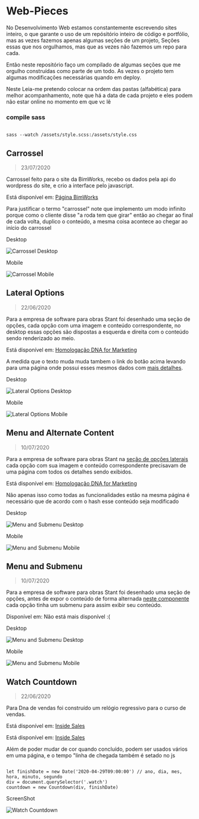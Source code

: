 # Web-Pieces
No Desenvolvimento Web estamos constantemente escrevendo sites inteiro, o que garante o uso de um repósitório inteiro de código e portfólio, mas as vezes fazemos apenas algumas seções de um projeto, Seções essas que nos orgulhamos, mas que as vezes não fazemos um repo para cada.

Então neste repositório faço um compilado de algumas seções que me orgulho construídas como parte de um todo. As vezes o projeto tem algumas modificações necessárias quando em deploy.

Neste Leia-me pretendo colocar na ordem das pastas (alfabética) para melhor acompanhamento, note que há a data de cada projeto e eles podem não estar online no momento em que vc lê

### compile sass
<code>
sass --watch /assets/style.scss:/assets/style.css
</code>

## Carrossel
>23/07/2020

Carrossel feito para o site da BimWorks, recebo os dados pela api do wordpress do site, e crio a interface pelo javascript.

Está disponível em: [Página BimWorks](https://bimworks.com.br/quem-somos/)

Para justificar o termo "carrossel" note que implemento um modo infinito porque como o cliente disse "a roda tem que girar" então ao chegar ao final de cada volta, duplico o conteúdo, a mesma coisa acontece ao chegar ao início do carrossel

Desktop

![Carrossel Desktop](carrossel/screenshot.png)

Mobile

![Carrossel Mobile](carrossel/screenshot-mobile.png)

## Lateral Options
>22/06/2020

Para a empresa de software para obras Stant foi desenhado uma seção de opções, cada opção com uma imagem e conteúdo correspondente, no desktop essas opções são dispostas a esquerda e direita com o conteúdo sendo renderizado ao meio.

Está disponível em: [Homologação DNA for Marketing](https://dnaformarketing.com.br/stant/)

A medida que o texto muda muda tambem o link do botão acima levando para uma página onde possui esses mesmos dados com [mais detalhes](#menu-and-submenu).

Desktop

![Lateral Options Desktop](lateral-options/screenshot.jpg)

Mobile

![Lateral Options Mobile](lateral-options/screenshot-mobile.jpg)

## Menu and Alternate Content
>10/07/2020

Para a empresa de software para obras Stant na [seção de opções laterais](#lateral-options) cada opção com sua imagem e conteúdo correspondente precisavam de uma página com todos os detalhes sendo exibidos.

Está disponível em: [Homologação DNA for Marketing](https://dnaformarketing.com.br/stant/funcionalidades/)

Não apenas isso como todas as funcionalidades estão na mesma página é necessário que de acordo com o hash esse conteúdo seja modificado

Desktop

![Menu and Submenu Desktop](menu-and-alternate-content/screenshot.png)

Mobile

![Menu and Submenu Mobile](menu-and-alternate-content/screenshot-mobile.png)

## Menu and Submenu
>10/07/2020

Para a empresa de software para obras Stant foi desenhado uma seção de opções, antes de expor o conteúdo de forma alternada [neste componente](#menu-and-alternate-content) cada opção tinha um submenu para assim exibir seu conteúdo.

Disponível em: Não está mais disponível :(


Desktop

![Menu and Submenu Desktop](menu-and-submenu/screenshot.jpg)

Mobile

![Menu and Submenu Mobile](menu-and-submenu/screenshot-mobile.jpg)



## Watch Countdown
>22/06/2020

Para Dna de vendas foi construído um relógio regressivo para o curso de vendas.

Está disponível em: [Inside Sales](https://insidesalesacademy.com.br/hotsite-imob-corretor/)

Está disponível em: [Inside Sales](https://insidesalesacademy.com.br/hotsite-imob-gestor/)

Além de poder mudar de cor quando concluído, podem ser usados vários em uma página, e o tempo "linha de chegada também é setado no js

<code>
let finishDate = new Date('2020-04-29T09:00:00') // ano, dia, mes, hora, minuto, segundo
div = document.querySelector('.watch')
countdown = new Countdown(div, finishDate)
</code>

ScreenShot

![Watch Countdown](watch-countdown/screenshot.jpg)
